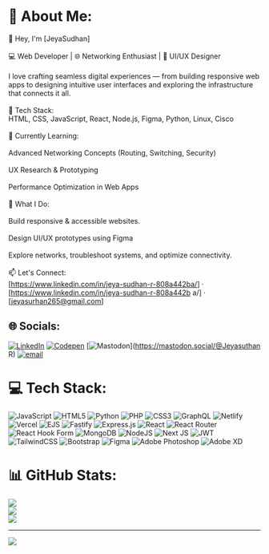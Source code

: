 # 💫 About Me:
👋 Hey, I'm [JeyaSudhan]<br><br>💻 Web Developer | 🌐 Networking Enthusiast | 🎨 UI/UX Designer<br><br>I love crafting seamless digital experiences — from building responsive web apps to designing intuitive user interfaces and exploring the infrastructure that connects it all.<br><br>🔧 Tech Stack:<br>HTML, CSS, JavaScript, React, Node.js, Figma, Python, Linux, Cisco<br><br>🧠 Currently Learning:<br><br>Advanced Networking Concepts (Routing, Switching, Security)<br><br>UX Research & Prototyping<br><br>Performance Optimization in Web Apps<br><br>🚀 What I Do:<br><br>Build responsive & accessible websites.<br><br>Design UI/UX prototypes using Figma<br><br>Explore networks, troubleshoot systems, and optimize connectivity.<br><br>📫 Let's Connect:<br>[https://www.linkedin.com/in/jeya-sudhan-r-808a442ba/] · [https://www.linkedin.com/in/jeya-sudhan-r-808a442b a/] · [jeyasurhan265@gmail.com]


## 🌐 Socials:
[![LinkedIn](https://img.shields.io/badge/LinkedIn-%230077B5.svg?logo=linkedin&logoColor=white)](https://linkedin.com/in/https://www.linkedin.com/in/jeya-sudhan-r-808a442ba/) [![Codepen](https://img.shields.io/badge/Codepen-000000?logo=codepen&logoColor=white)](https://codepen.io/jeyasuthan265com@gmail.) [![Mastodon](https://img.shields.io/badge/-MASTODON-%232B90D9?logo=mastodon&logoColor=white)](https://mastodon.social/@Jeyasuthan R) [![email](https://img.shields.io/badge/Email-D14836?logo=gmail&logoColor=white)](mailto:jeyasuthan265com@gmail.) 

# 💻 Tech Stack:
![JavaScript](https://img.shields.io/badge/javascript-%23323330.svg?style=for-the-badge&logo=javascript&logoColor=%23F7DF1E) ![HTML5](https://img.shields.io/badge/html5-%23E34F26.svg?style=for-the-badge&logo=html5&logoColor=white) ![Python](https://img.shields.io/badge/python-3670A0?style=for-the-badge&logo=python&logoColor=ffdd54) ![PHP](https://img.shields.io/badge/php-%23777BB4.svg?style=for-the-badge&logo=php&logoColor=white) ![CSS3](https://img.shields.io/badge/css3-%231572B6.svg?style=for-the-badge&logo=css3&logoColor=white) ![GraphQL](https://img.shields.io/badge/-GraphQL-E10098?style=for-the-badge&logo=graphql&logoColor=white) ![Netlify](https://img.shields.io/badge/netlify-%23000000.svg?style=for-the-badge&logo=netlify&logoColor=#00C7B7) ![Vercel](https://img.shields.io/badge/vercel-%23000000.svg?style=for-the-badge&logo=vercel&logoColor=white) ![EJS](https://img.shields.io/badge/ejs-%23B4CA65.svg?style=for-the-badge&logo=ejs&logoColor=black) ![Fastify](https://img.shields.io/badge/fastify-%23000000.svg?style=for-the-badge&logo=fastify&logoColor=white) ![Express.js](https://img.shields.io/badge/express.js-%23404d59.svg?style=for-the-badge&logo=express&logoColor=%2361DAFB) ![React](https://img.shields.io/badge/react-%2320232a.svg?style=for-the-badge&logo=react&logoColor=%2361DAFB) ![React Router](https://img.shields.io/badge/React_Router-CA4245?style=for-the-badge&logo=react-router&logoColor=white) ![React Hook Form](https://img.shields.io/badge/React%20Hook%20Form-%23EC5990.svg?style=for-the-badge&logo=reacthookform&logoColor=white) ![MongoDB](https://img.shields.io/badge/MongoDB-%234ea94b.svg?style=for-the-badge&logo=mongodb&logoColor=white) ![NodeJS](https://img.shields.io/badge/node.js-6DA55F?style=for-the-badge&logo=node.js&logoColor=white) ![Next JS](https://img.shields.io/badge/Next-black?style=for-the-badge&logo=next.js&logoColor=white) ![JWT](https://img.shields.io/badge/JWT-black?style=for-the-badge&logo=JSON%20web%20tokens) ![TailwindCSS](https://img.shields.io/badge/tailwindcss-%2338B2AC.svg?style=for-the-badge&logo=tailwind-css&logoColor=white) ![Bootstrap](https://img.shields.io/badge/bootstrap-%238511FA.svg?style=for-the-badge&logo=bootstrap&logoColor=white) ![Figma](https://img.shields.io/badge/figma-%23F24E1E.svg?style=for-the-badge&logo=figma&logoColor=white) ![Adobe Photoshop](https://img.shields.io/badge/adobe%20photoshop-%2331A8FF.svg?style=for-the-badge&logo=adobe%20photoshop&logoColor=white) ![Adobe XD](https://img.shields.io/badge/Adobe%20XD-470137?style=for-the-badge&logo=Adobe%20XD&logoColor=#FF61F6)
# 📊 GitHub Stats:
![](https://github-readme-stats.vercel.app/api?username=jeyasudhan2&theme=shadow_green&hide_border=false&include_all_commits=false&count_private=false)<br/>
![](https://nirzak-streak-stats.vercel.app/?user=jeyasudhan2&theme=shadow_green&hide_border=false)<br/>
![](https://github-readme-stats.vercel.app/api/top-langs/?username=jeyasudhan2&theme=shadow_green&hide_border=false&include_all_commits=false&count_private=false&layout=compact)

---
[![](https://visitcount.itsvg.in/api?id=jeyasudhan2&icon=4&color=5)](https://visitcount.itsvg.in)

<!-- Proudly created with GPRM ( https://gprm.itsvg.in ) -->
